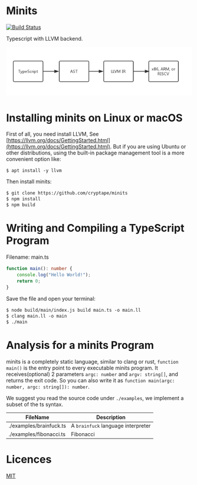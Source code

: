 # Minits

[![Build Status](https://travis-ci.org/cryptape/minits.svg?branch=master)](https://travis-ci.org/cryptape/minits)

Typescript with LLVM backend.

![img](/res/flow.png)

# Installing minits on Linux or macOS

First of all, you need install LLVM, See [https://llvm.org/docs/GettingStarted.html](https://llvm.org/docs/GettingStarted.html). But if you are using Ubuntu or other distributions, using the built-in package management tool is a more convenient option like:

```
$ apt install -y llvm
```

Then install minits:

```
$ git clone https://github.com/cryptape/minits
$ npm install
$ npm build
```

# Writing and Compiling a TypeScript Program

Filename: main.ts

```ts
function main(): number {
    console.log("Hello World!");
    return 0;
}
```

Save the file and open your terminal:

```
$ node build/main/index.js build main.ts -o main.ll
$ clang main.ll -o main
$ ./main
```

# Analysis for a minits Program

minits is a completely static language, similar to clang or rust, `function main()` is the entry point to every executable minits program. It receives(optional) 2 parameters `argc: number` and `argv: string[]`, and returns the exit code. So you can also write it as `function main(argc: number, argc: string[]): number`.

We suggest you read the source code under `./examples`, we implement a subset of the ts syntax.

| FileName                | Description                        |
|-------------------------|------------------------------------|
| ./examples/brainfuck.ts | A `brainfuck` language interpreter |
| ./examples/fibonacci.ts | Fibonacci                          |

# Licences

[MIT](/LICENSE)
